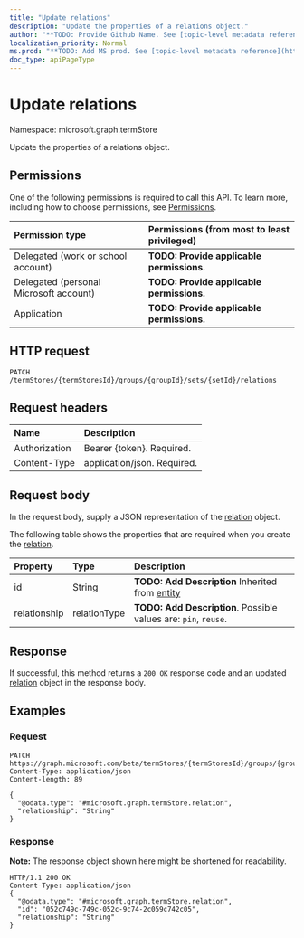 ```yaml
---
title: "Update relations"
description: "Update the properties of a relations object."
author: "**TODO: Provide Github Name. See [topic-level metadata reference](https://msgo.azurewebsites.net/add/document/guidelines/metadata.html#topic-level-metadata)**"
localization_priority: Normal
ms.prod: "**TODO: Add MS prod. See [topic-level metadata reference](https://msgo.azurewebsites.net/add/document/guidelines/metadata.html#topic-level-metadata)**"
doc_type: apiPageType
---
```


# Update relations
Namespace: microsoft.graph.termStore

Update the properties of a relations object.

## Permissions
One of the following permissions is required to call this API. To learn more, including how to choose permissions, see [Permissions](/concepts/permissions-reference.md).

|Permission type|Permissions (from most to least privileged)|
|:---|:---|
|Delegated (work or school account)|**TODO: Provide applicable permissions.**|
|Delegated (personal Microsoft account)|**TODO: Provide applicable permissions.**|
|Application|**TODO: Provide applicable permissions.**|

## HTTP request

<!-- {
  "blockType": "ignored"
}
-->
``` http
PATCH /termStores/{termStoresId}/groups/{groupId}/sets/{setId}/relations
```

## Request headers
|Name|Description|
|:---|:---|
|Authorization|Bearer {token}. Required.|
|Content-Type|application/json. Required.|

## Request body
In the request body, supply a JSON representation of the [relation](../resources/termstore-relation.md) object.

The following table shows the properties that are required when you create the [relation](../resources/termstore-relation.md).

|Property|Type|Description|
|:---|:---|:---|
|id|String|**TODO: Add Description** Inherited from [entity](../resources/termstore-entity.md)|
|relationship|relationType|**TODO: Add Description**. Possible values are: `pin`, `reuse`.|



## Response

If successful, this method returns a `200 OK` response code and an updated [relation](../resources/termstore-relation.md) object in the response body.

## Examples

### Request
<!-- {
  "blockType": "request",
  "name": "update_relations"
}
-->
``` http
PATCH https://graph.microsoft.com/beta/termStores/{termStoresId}/groups/{groupId}/sets/{setId}/relations
Content-Type: application/json
Content-length: 89

{
  "@odata.type": "#microsoft.graph.termStore.relation",
  "relationship": "String"
}
```


### Response
**Note:** The response object shown here might be shortened for readability.
<!-- {
  "blockType": "response",
  "truncated": true
}
-->
``` http
HTTP/1.1 200 OK
Content-Type: application/json
{
  "@odata.type": "#microsoft.graph.termStore.relation",
  "id": "052c749c-749c-052c-9c74-2c059c742c05",
  "relationship": "String"
}
```

